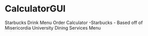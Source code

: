 # CalculatorGUI
Starbucks Drink Menu Order Calculator -Starbucks - Based off of Misericordia University Dining Services Menu
